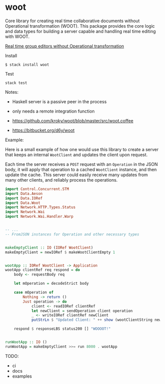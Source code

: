 # woot

Core library for creating real time collaborative documents without Operational
transformation (WOOT). This package provides the core logic and data types for building a server capable and handling real time editing with WOOT.

[Real time group editors without Operational transformation](https://hal.inria.fr/inria-00071240/document)

Install

```
$ stack install woot
```

Test

```
stack test
```

Notes:

* Haskell server is a passive peer in the process
* only needs a remote integration function

* https://github.com/kroky/woot/blob/master/src/woot.coffee
* https://bitbucket.org/d6y/woot

Example:

Here is a small example of how one would use this library to create a server that keeps an internal `WootClient` and updates the client upon request.

Each time the server receives a `POST` request with an `Operation` in the JSON body, it will apply that operation to a cached `WootClient` instance, and then update the cache. This server could easily receive many updates from many other clients, and reliably process the operations.

```haskell
import Control.Concurrent.STM
import Data.Aeson
import Data.IORef
import Data.Woot
import Network.HTTP.Types.Status
import Network.Wai
import Network.Wai.Handler.Warp


-- ...
-- FromJSON instances for Operation and other necessary types


makeEmptyClient :: IO (IORef WootClient)
makeEmptyClient = newIORef $ makeWootClientEmpty 1


wootApp :: IORef WootClient -> Application
wootApp clientRef req respond = do
    body <- requestBody req

    let mOperation = decodeStrict body

    case mOperation of
        Nothing -> return ()
        Just operation -> do
            client <- readIORef clientRef
            let newClient = sendOperation client operation
            _ <- writeIORef clientRef newClient
            putStrLn $ "Updated Client: " ++ show (wootClientString newClient)

    respond $ responseLBS status200 [] "WOOOOT!"


runWootApp :: IO ()
runWootApp = makeEmptyClient >>= run 8000 . wootApp
```

TODO:

* ci
* docs
* examples
